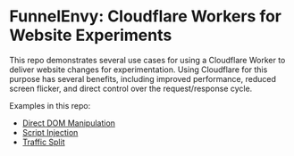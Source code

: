 # FunnelEnvy: Cloudflare Workers for Website Experiments
This repo demonstrates several use cases for using a Cloudflare Worker to deliver website changes for experimentation. Using Cloudflare for this purpose has several benefits, including improved performance, reduced screen flicker, and direct control over the request/response cycle. 

Examples in this repo:
- [Direct DOM Manipulation](dom-manipulation/README.md)
- [Script Injection](script-injection/README.md)
- [Traffic Split](traffic-split/README.md)
